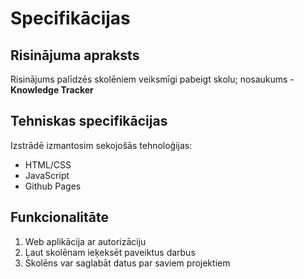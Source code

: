# Specifikācijas

## Risinājuma apraksts
Risinājums palīdzēs skolēniem veiksmīgi pabeigt skolu; nosaukums - 
**Knowledge Tracker**

## Tehniskas specifikācijas
Izstrādē izmantosim sekojošās tehnoloģijas:
- HTML/CSS
- JavaScript
- Github Pages

## Funkcionalitāte
1. Web aplikācija ar autorizāciju
2. Ļaut skolēnam ieķeksēt paveiktus darbus
3. Skolēns var saglabāt datus par saviem projektiem
